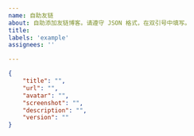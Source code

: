 ```yaml
---
name: 自助友链
about: 自助添加友链博客。请遵守 JSON 格式，在双引号中填写。
title:
labels: 'example'
assignees: ''

---
```

<!-- 请在双引号中填写，不要修改模板格式 -->
```json
{
    "title": "",
    "url": "",
    "avatar": "",
    "screenshot": "",
    "description": "",
    "version": ""
}
```
